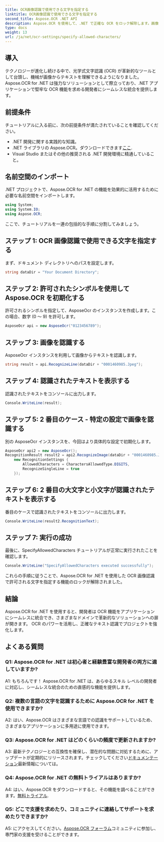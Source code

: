```yaml
---
title: OCR画像認識で使用できる文字を指定する
linktitle: OCR画像認識で使用できる文字を指定する
second_title: Aspose.OCR .NET API
description: Aspose.OCR を使用して、.NET で正確な OCR をロック解除します。画像からテキストを簡単に認識します。今すぐダウンロードして、革新的な開発エクスペリエンスを体験してください。
type: docs
weight: 13
url: /ja/net/ocr-settings/specify-allowed-characters/
---
```

## 導入

テクノロジーが進化し続ける中で、光学式文字認識 (OCR) が革新的なツールとして台頭し、機械が画像からテキストを理解できるようになりました。 Aspose.OCR for .NET は強力なソリューションとして際立っており、.NET アプリケーションで堅牢な OCR 機能を求める開発者にシームレスな統合を提供します。

## 前提条件

チュートリアルに入る前に、次の前提条件が満たされていることを確認してください。

- .NET 開発に関する実践的な知識。
-  .NET ライブラリの Aspose.OCR。ダウンロードできます[ここ](https://releases.aspose.com/ocr/net/).
- Visual Studio またはその他の推奨される .NET 開発環境に精通していること。

## 名前空間のインポート

.NET プロジェクトで、Aspose.OCR for .NET の機能を効果的に活用するために必要な名前空間をインポートします。

```csharp
using System;
using System.IO;
using Aspose.OCR;
```

ここで、チュートリアルを一連の包括的な手順に分割してみましょう。

## ステップ 1: OCR 画像認識で使用できる文字を指定する

まず、ドキュメント ディレクトリへのパスを設定します。

```csharp
string dataDir = "Your Document Directory";
```

## ステップ 2: 許可されたシンボルを使用して Aspose.OCR を初期化する

許可されるシンボルを指定して、AsposeOcr のインスタンスを作成します。この場合、数字 (0 ～ 9) を許可します。

```csharp
AsposeOcr api = new AsposeOcr("0123456789");
```

## ステップ 3: 画像を認識する

AsposeOcr インスタンスを利用して画像からテキストを認識します。

```csharp
string result = api.RecognizeLine(dataDir + "0001460985.Jpeg");
```

## ステップ 4: 認識されたテキストを表示する

認識されたテキストをコンソールに出力します。

```csharp
Console.WriteLine(result);
```

## ステップ 5: 2 番目のケース - 特定の設定で画像を認識する

別の AsposeOcr インスタンスを、今回はより具体的な設定で初期化します。

```csharp
AsposeOcr api2 = new AsposeOcr();
RecognitionResult result2 = api2.RecognizeImage(dataDir + "0001460985.Jpeg", 
    new RecognitionSettings { 
        AllowedCharacters = CharactersAllowedType.DIGITS,
        RecognizeSingleLine = true
    });
```

## ステップ 6: 2 番目の大文字と小文字が認識されたテキストを表示する

番目のケースで認識されたテキストをコンソールに出力します。

```csharp
Console.WriteLine(result2.RecognitionText);
```

## ステップ 7: 実行の成功

最後に、SpecifyAllowedCharacters チュートリアルが正常に実行されたことを確認します。

```csharp
Console.WriteLine("SpecifyAllowedCharacters executed successfully");
```

これらの手順に従うことで、Aspose.OCR for .NET を使用した OCR 画像認識で許可される文字を指定する機能のロックが解除されました。

## 結論

Aspose.OCR for .NET を使用すると、開発者は OCR 機能をアプリケーションにシームレスに統合でき、さまざまなドメインで革新的なソリューションへの扉が開きます。 OCR のパワーを活用し、正確なテキスト認識でプロジェクトを強化します。

## よくある質問

### Q1: Aspose.OCR for .NET は初心者と経験豊富な開発者の両方に適していますか?

A1: もちろんです！ Aspose.OCR for .NET は、あらゆるスキル レベルの開発者に対応し、シームレスな統合のための直感的な機能を提供します。

### Q2: 複数の言語の文字を認識するために Aspose.OCR for .NET を使用できますか?

A2: はい、Aspose.OCR はさまざまな言語での認識をサポートしているため、さまざまなアプリケーションに多用途に使用できます。

### Q3: Aspose.OCR for .NET はどのくらいの頻度で更新されますか?

 A3: 最新テクノロジーとの互換性を確保し、潜在的な問題に対処するために、アップデートが定期的にリリースされます。チェックしてください[ドキュメンテーション](https://reference.aspose.com/ocr/net/)最新情報については。

### Q4: Aspose.OCR for .NET の無料トライアルはありますか?

A4: はい、Aspose.OCR をダウンロードすると、その機能を調べることができます。[無料トライアル](https://releases.aspose.com/).

### Q5: どこで支援を求めたり、コミュニティに連絡してサポートを求めたりできますか?

 A5: にアクセスしてください。[Aspose.OCR フォーラム](https://forum.aspose.com/c/ocr/16)コミュニティに参加し、専門家の支援を受けることができます。